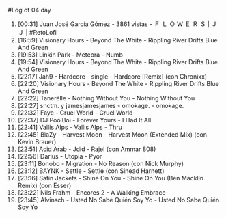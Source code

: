 #Log of 04 day

1. [00:31] Juan José García Gómez - 3861 vistas - Ｆ Ｌ Ｏ Ｗ Ｅ Ｒ Ｓ | ＪＪ | #RetoLofi
1. [16:59] Visionary Hours - Beyond The White - Rippling River Drifts Blue And Green
1. [19:53] Linkin Park - Meteora - Numb
1. [19:54] Visionary Hours - Beyond The White - Rippling River Drifts Blue And Green
1. [22:17] Jah9 - Hardcore - single - Hardcore [Remix] (con Chronixx)
1. [22:20] Visionary Hours - Beyond The White - Rippling River Drifts Blue And Green
1. [22:22] Tanerélle - Nothing Without You - Nothing Without You
1. [22:27] snctm. y jamesjamesjames - omokage. - omokage.
1. [22:32] Faye - Cruel World - Cruel World
1. [22:37] DJ PoolBoi - Forever Yours - I Had It All
1. [22:41] Vallis Alps - Vallis Alps - Thru
1. [22:45] BlaZy - Harvest Moon - Harvest Moon (Extended Mix) (con Kevin Brauer)
1. [22:51] Acid Arab - Jdid - Rajel (con Ammar 808)
1. [22:56] Darius - Utopia - Pyor
1. [23:11] Bonobo - Migration - No Reason (con Nick Murphy)
1. [23:12] BAYNK - Settle - Settle (con Sinead Harnett)
1. [23:16] Satin Jackets - Shine On You - Shine On You (Ben Macklin Remix) (con Esser)
1. [23:22] Nils Frahm - Encores 2 - A Walking Embrace
1. [23:45] Alvinsch - Usted No Sabe Quién Soy Yo - Usted No Sabe Quién Soy Yo
